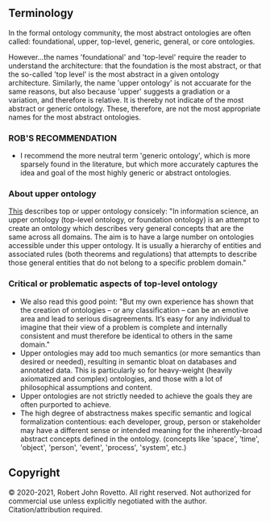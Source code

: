 ## Terminology

In the formal ontology community, the most abstract ontologies are often called: foundational, upper, top-level, generic, general, or core ontologies.

However...the names 'foundational' and 'top-level' require the reader to understand the architecture: that the foundation is the most abstract, or that the so-called 'top level' is the most abstract in a given ontology architecture.
Similarly, the name 'upper ontology' is not accuarate for the same reasons, but also because 'upper' suggests a gradiation or a variation, and therefore is relative. It is thereby not indicate of the most abstract or generic ontology. 
These, therefore, are not the most appropriate names for the most abstract ontologies.

### ROB'S RECOMMENDATION 
* I recommend the more neutral term 'generic ontology', which is more sparsely found in the literature, but which more accurately captures the idea and goal of the most highly generic or abstract ontologies.

### About upper ontology
[This](https://blogs.ch.cam.ac.uk/pmr/2007/06/24/top-down-or-bottom-up-ontologies/) describes top or upper ontology consicely: "In information science, an upper ontology (top-level ontology, or foundation ontology) is an attempt to create an ontology which describes very general concepts that are the same across all domains. The aim is to have a large number on ontologies accessible under this upper ontology. It is usually a hierarchy of entities and associated rules (both theorems and regulations) that attempts to describe those general entities that do not belong to a specific problem domain."

### Critical or problematic aspects of top-level ontology
- We also read this good point: "But my own experience has shown that the creation of ontologies – or any classification – can be an emotive area and lead to serious disagreements. It’s easy for any individual to imagine that their view of a problem is complete and internally consistent and must therefore be identical to others in the same domain."
- Upper ontologies may add too much semantics (or more semantics than desired or needed), resulting in semantic bloat on databases and annotated data. This is particularly so for heavy-weight (heavily axiomatized and complex) ontologies, and those with a lot of philosophical assumptions and content.
- Upper ontologies are not strictly needed to achieve the goals they are often purported to achieve.
- The high degree of abstractness makes specific semantic and logical formalization contentious: each developer, group, person or stakeholder may have a different sense or intended meaning for the inherently-broad abstract concepts defined in the ontology. (concepts like 'space', 'time', 'object', 'person', 'event', 'process', 'system', etc.) 


## Copyright
© 2020-2021, Robert John Rovetto. All right reserved. Not authorized for commercial use unless explicitly negotiated with the author. Citation/attribution required.
